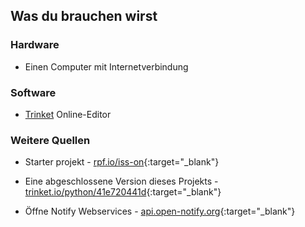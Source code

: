 ## Was du brauchen wirst

### Hardware

+ Einen Computer mit Internetverbindung

### Software

+ [Trinket](https://trinket.io/) Online-Editor

### Weitere Quellen

+ Starter projekt - [rpf.io/iss-on](http://rpf.io/iss-on){:target="_blank"}

+ Eine abgeschlossene Version dieses Projekts - [trinket.io/python/41e720441d](https://trinket.io/python/41e720441d){:target="_blank"}

+ Öffne Notify Webservices - [api.open-notify.org](http://api.open-notify.org/){:target="_blank"}